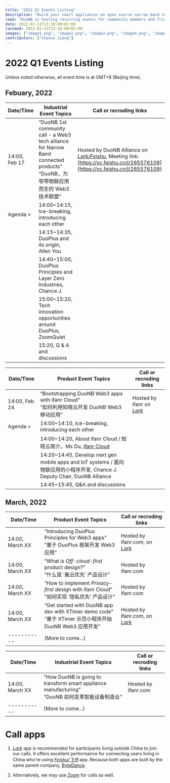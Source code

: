 ```yaml
---
title: "2022 Q1 Events Listing"
description: "Build your smart appliances on open source narrow band technologies."
lead: "DuoNB is hosting recurring events for community members and friends on a regular basis. Stay tuned for upcoming events or track the recordings for the past events."
date: 2022-01-11T13:10:00+02:00
lastmod: 2022-01-11T13:10:00+02:00
images: ["image1.png", "image2.png", "image3.png", "image4.png", "image5.png", "image6.png", "image7.png", "image8.png", "image9.png"]
contributors: ["Chance Jiang"]
---
```


# 2022 Q1 Events Listing

Unless noted otherwise, all event time is at GMT+8 (Beijing time).

## Febuary, 2022
| Date/Time | Industrial Event Topics | Call or recroding links |
| ----------- | ----------- | ----------- |
| 14:00, Feb 17 | “DuoNB 1st community call - a Web3 tech alliance for Narrow Band connected products"</br>“DuoNB，为窄带物联应用而生的 Web3 技术联盟“ | Hosted by DuoNB Alliance on [*Lark/Feishu*](https://larksuite.com), Meeting link: [https://vc.feishu.cn/j/265576109](https://vc.feishu.cn/j/265576109) |
| Agenda > | 14:00~14:15, Ice-breaking, introducing each other | 
| | 14:15~14:35, DuoPlus and its origin, Allen You |
| | 14:40~15:00, DuoPlus Principles and Layer Zero Industries, Chance J. |
| | 15:00~15:20, Tech innovation opportunities around DuoPlus, ZoomQuiet |
| | 15:20, Q & A and discussions |

| Date/Time | Product Event Topics | Call or recroding links |
| ----------- | ----------- | ----------- |
| 14:00, Feb 24 | “Bootstrapping DuoNB Web3 apps with ifanr Cloud" </br>“如何利用知晓云开发 DuoNB Web3 移动应用” | Hosted by ifanr on [*Lark*](https://larksuite.com) |
| Agenda > | 14:00~14:10, Ice-breaking, introducing each other | 
| | 14:00~14:20, About ifanr Cloud / 知晓云简介，Ms Du, [ifanr Cloud](https://minapp.com/) |
| | 14:20~14:45, Develop next gen mobile apps and IoT systems / 面向物联应用的小程序开发, Chance J. Deputy Chair, DuoNB Alliance |
| | 14:45~15:45, Q&A and discussions |

## March, 2022
| Date/Time | Product Event Topics | Call or recroding links |
| ----------- | ----------- | ----------- |
| 14:00,  March XX | “Introducing DuoPlus Principles for Web3 apps" </br> ”基于 DuoPlus 框架开发 Web3 应用“ | Hosted by ifanr.com, on [*Lark*](https://larksuite.com) |
| 14:00, March XX | “What is *Off-cloud-first* product design?" </br> “什么是 ‘离云优先’ 产品设计” | Hosted by ifanr.com |
| 14:00, March XX | “How to implement *Privacy-first* design with ifanr Cloud" </br> "如何实现 ‘隐私优先’ 产品设计" | Hosted by ifanr.com |
| 14:00, March XX | “Get started with DuoNB app dev with XTimer demo code" </br> “基于 XTimer 示范小程序开始 DuoNB Web3 应用开发” | Hosted by ifanr.com, on [*Lark*](https://larksuite.com) |
| -----------| (More to come...) | 

| Date/Time | Industrial Event Topics | Call or recroding links |
| ----------- | ----------- | ----------- |
| 14:00, March XX | “How DuoNB is going to transform smart appliance manufacturing" </br> “DuoNB 如何变革智能设备制造业” | Hosted by ifanr.com |
| -----------| (More to come...) | 


# Call apps

1. [*Lark*](https://larksuite.com) app is recommended for participants living outside China to join our calls. It offers excellent performance for connecting users living in China who're using [*Feishu/飞书*](https://feishu.cn) app. Because both apps are built by the same parent company, [ByteDance](https://www.bytedance.com).

2. Alternatively, we may use [*Zoom*](https://zoom.us) for calls as well.
